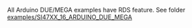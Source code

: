 All Arduino DUE/MEGA examples have RDS feature. 
See folder [examples/SI47XX_16_ARDUINO_DUE_MEGA](https://github.com/pu2clr/SI4735/tree/master/examples/SI47XX_16_ARDUINO_DUE_MEGA)
